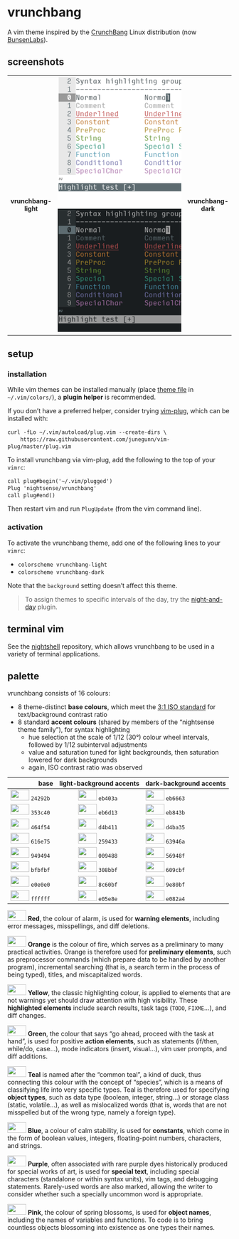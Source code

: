 <h1 id="vrunchbang">vrunchbang</h1>

<p>A vim theme inspired by the <a href="https://distrowatch.com/table.php?distribution=crunchbang">CrunchBang</a> Linux distribution (now <a href="https://www.bunsenlabs.org/">BunsenLabs</a>).</p>

<h2 id="screenshots">screenshots</h2>

<table>
<tr></tr><tr><td align="center"><strong>vrunchbang-<br />light</strong></td>
<td align="center"><img src="/img/screenshot-vrunchbang-light.png" alt="screenshot of the vrunchbang-light vim theme" width="288" /> <img src="/img/screenshot-vrunchbang-dark.png" alt="screenshot of the vrunchbang-dark vim theme" width="288" /></td>
<td align="center"><strong>vrunchbang-<br />dark</strong></td></tr>
</table>

<h2 id="setup">setup</h2>

<h3 id="installation">installation</h3>

<p>While vim themes can be installed manually (place <a href="https://github.com/nightsense/vrunchbang/tree/master/colors">theme file</a> in <code class="highlighter-rouge">~/.vim/colors/</code>), a <strong>plugin helper</strong> is recommended.</p>

<p>If you don’t have a preferred helper, consider trying <a href="https://github.com/junegunn/vim-plug">vim-plug</a>, which can be installed with:</p>

<div class="highlighter-rouge"><pre class="highlight"><code>curl -fLo ~/.vim/autoload/plug.vim --create-dirs \
    https://raw.githubusercontent.com/junegunn/vim-plug/master/plug.vim
</code></pre>
</div>

<p>To install vrunchbang via vim-plug, add the following to the top of your <code class="highlighter-rouge">vimrc</code>:</p>

<div class="highlighter-rouge"><pre class="highlight"><code>call plug#begin('~/.vim/plugged')
Plug 'nightsense/vrunchbang'
call plug#end()
</code></pre>
</div>

<p>Then restart vim and run <code class="highlighter-rouge">PlugUpdate</code> (from the vim command line).</p>

<h3 id="activation">activation</h3>

<p>To activate the vrunchbang theme, add one of the following lines to your <code class="highlighter-rouge">vimrc</code>:</p>

<ul>
  <li><code class="highlighter-rouge">colorscheme vrunchbang-light</code></li>
  <li><code class="highlighter-rouge">colorscheme vrunchbang-dark</code></li>
</ul>

<p>Note that the <code class="highlighter-rouge">background</code> setting doesn’t affect this theme.</p>

<blockquote>
  <p>To assign themes to specific intervals of the day, try the <a href="https://github.com/nightsense/night-and-day">night-and-day</a> plugin.</p>
</blockquote>

<h2 id="terminal-vim">terminal vim</h2>

<p>See the <a href="https://github.com/nightsense/nightshell">nightshell</a> repository, which allows vrunchbang to be used in a variety of terminal applications.</p>

<h2 id="palette">palette</h2>

<p>vrunchbang consists of 16 colours:</p>

<ul>
  <li>8 theme-distinct <strong>base colours</strong>, which meet the <a href="https://www.w3.org/TR/UNDERSTANDING-WCAG20/visual-audio-contrast-contrast.html#visual-audio-contrast-contrast-73-head">3:1 ISO standard</a> for text/background contrast ratio</li>
  <li>8 standard <strong>accent colours</strong> (shared by members of the “nightsense theme family”), for syntax highlighting
    <ul>
      <li>hue selection at the scale of 1/12 (30°) colour wheel intervals, followed by 1/12 subinterval adjustments</li>
      <li>value and saturation tuned for light backgrounds, then saturation lowered for dark backgrounds</li>
      <li>again, ISO contrast ratio was observed</li>
    </ul>
  </li>
</ul>

<table>
  <thead>
    <tr>
      <th style="text-align: right">base</th>
      <th style="text-align: center">light-background accents</th>
      <th style="text-align: left">dark-background accents</th>
    </tr>
  </thead>
  <tbody>
    <tr>
      <td style="text-align: right"><img src="http://www.colorhexa.com/24292b.png" height="24" width="42" /> <code class="highlighter-rouge">24292b</code> </td>
      <td style="text-align: center"><img src="http://www.colorhexa.com/eb403a.png" height="24" width="42" /> <code class="highlighter-rouge">eb403a</code> </td>
      <td style="text-align: left"><img src="http://www.colorhexa.com/eb6663.png" height="24" width="42" /> <code class="highlighter-rouge">eb6663</code></td>
    </tr>
    <tr>
      <td style="text-align: right"><img src="http://www.colorhexa.com/353c40.png" height="24" width="42" /> <code class="highlighter-rouge">353c40</code> </td>
      <td style="text-align: center"><img src="http://www.colorhexa.com/eb6d13.png" height="24" width="42" /> <code class="highlighter-rouge">eb6d13</code> </td>
      <td style="text-align: left"><img src="http://www.colorhexa.com/eb843b.png" height="24" width="42" /> <code class="highlighter-rouge">eb843b</code></td>
    </tr>
    <tr>
      <td style="text-align: right"><img src="http://www.colorhexa.com/464f54.png" height="24" width="42" /> <code class="highlighter-rouge">464f54</code> </td>
      <td style="text-align: center"><img src="http://www.colorhexa.com/d4b411.png" height="24" width="42" /> <code class="highlighter-rouge">d4b411</code> </td>
      <td style="text-align: left"><img src="http://www.colorhexa.com/d4ba35.png" height="24" width="42" /> <code class="highlighter-rouge">d4ba35</code></td>
    </tr>
    <tr>
      <td style="text-align: right"><img src="http://www.colorhexa.com/616e75.png" height="24" width="42" /> <code class="highlighter-rouge">616e75</code> </td>
      <td style="text-align: center"><img src="http://www.colorhexa.com/259433.png" height="24" width="42" /> <code class="highlighter-rouge">259433</code> </td>
      <td style="text-align: left"><img src="http://www.colorhexa.com/63946a.png" height="24" width="42" /> <code class="highlighter-rouge">63946a</code></td>
    </tr>
    <tr>
      <td style="text-align: right"><img src="http://www.colorhexa.com/949494.png" height="24" width="42" /> <code class="highlighter-rouge">949494</code> </td>
      <td style="text-align: center"><img src="http://www.colorhexa.com/009488.png" height="24" width="42" /> <code class="highlighter-rouge">009488</code> </td>
      <td style="text-align: left"><img src="http://www.colorhexa.com/56948f.png" height="24" width="42" /> <code class="highlighter-rouge">56948f</code></td>
    </tr>
    <tr>
      <td style="text-align: right"><img src="http://www.colorhexa.com/bfbfbf.png" height="24" width="42" /> <code class="highlighter-rouge">bfbfbf</code> </td>
      <td style="text-align: center"><img src="http://www.colorhexa.com/308bbf.png" height="24" width="42" /> <code class="highlighter-rouge">308bbf</code> </td>
      <td style="text-align: left"><img src="http://www.colorhexa.com/609cbf.png" height="24" width="42" /> <code class="highlighter-rouge">609cbf</code></td>
    </tr>
    <tr>
      <td style="text-align: right"><img src="http://www.colorhexa.com/e0e0e0.png" height="24" width="42" /> <code class="highlighter-rouge">e0e0e0</code> </td>
      <td style="text-align: center"><img src="http://www.colorhexa.com/8c60bf.png" height="24" width="42" /> <code class="highlighter-rouge">8c60bf</code> </td>
      <td style="text-align: left"><img src="http://www.colorhexa.com/9e80bf.png" height="24" width="42" /> <code class="highlighter-rouge">9e80bf</code></td>
    </tr>
    <tr>
      <td style="text-align: right"><img src="http://www.colorhexa.com/ffffff.png" height="24" width="42" /> <code class="highlighter-rouge">ffffff</code> </td>
      <td style="text-align: center"><img src="http://www.colorhexa.com/e05e8e.png" height="24" width="42" /> <code class="highlighter-rouge">e05e8e</code> </td>
      <td style="text-align: left"><img src="http://www.colorhexa.com/e082a4.png" height="24" width="42" /> <code class="highlighter-rouge">e082a4</code></td>
    </tr>
  </tbody>
</table>

<p><img src="http://www.colorhexa.com/eb6663.png" height="24" width="42" />
<strong>Red</strong>, the colour of alarm, is used for <strong>warning elements</strong>, including error messages, misspellings, and diff deletions.</p>

<p><img src="http://www.colorhexa.com/eb843b.png" height="24" width="42" />
<strong>Orange</strong> is the colour of fire, which serves as a preliminary to many practical activities. Orange is therefore used for <strong>preliminary elements</strong>, such as preprocessor commands (which prepare data to be handled by another program), incremental searching (that is, a search term in the process of being typed), titles, and miscapitalized words.</p>

<p><img src="http://www.colorhexa.com/d4ba35.png" height="24" width="42" />
<strong>Yellow</strong>, the classic highlighting colour, is applied to elements that are not warnings yet should draw attention with high visibility. These <strong>highlighted elements</strong> include search results, task tags (<code class="highlighter-rouge">TODO</code>, <code class="highlighter-rouge">FIXME</code>…), and diff changes.</p>

<p><img src="http://www.colorhexa.com/63946a.png" height="24" width="42" />
<strong>Green</strong>, the colour that says “go ahead, proceed with the task at hand”, is used for positive <strong>action elements</strong>, such as statements (if/then, while/do, case…), mode indicators (insert, visual…), vim user prompts, and diff additions.</p>

<p><img src="http://www.colorhexa.com/56948f.png" height="24" width="42" />
<strong>Teal</strong> is named after the “common teal”, a kind of duck, thus connecting this colour with the concept of “species”, which is a means of classifying life into very specific types. Teal is therefore used for specifying <strong>object types</strong>, such as data type (boolean, integer, string…) or storage class (static, volatile…), as well as mislocalized words (that is, words that are not misspelled but of the wrong type, namely a foreign type).</p>

<p><img src="http://www.colorhexa.com/609cbf.png" height="24" width="42" />
<strong>Blue</strong>, a colour of calm stability, is used for <strong>constants</strong>, which come in the form of boolean values, integers, floating-point numbers, characters, and strings.</p>

<p><img src="http://www.colorhexa.com/9e80bf.png" height="24" width="42" />
<strong>Purple</strong>, often associated with rare purple dyes historically produced for special works of art, is used for <strong>special text</strong>, including special characters (standalone or within syntax units), vim tags, and debugging statements. Rarely-used words are also marked, allowing the writer to consider whether such a specially uncommon word is appropriate.</p>

<p><img src="http://www.colorhexa.com/e082a4.png" height="24" width="42" />
<strong>Pink</strong>, the colour of spring blossoms, is used for <strong>object names</strong>, including the names of variables and functions. To code is to bring countless objects blossoming into existence as one types their names.</p>
